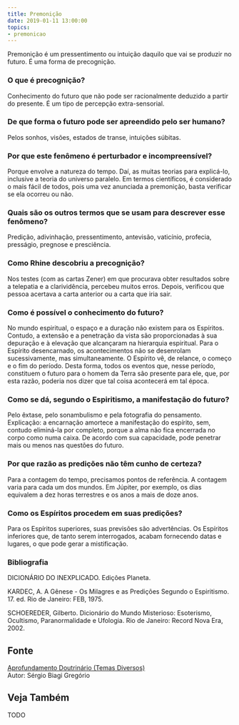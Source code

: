 ```yaml
---
title: Premonição
date: 2019-01-11 13:00:00
topics: 
- premonicao 
---
```


Premonição é um pressentimento ou intuição daquilo que vai se produzir no
futuro. É uma forma de precognição.

### O que é precognição?
Conhecimento do futuro que não pode ser racionalmente deduzido a partir
do presente. É um tipo de percepção extra-sensorial.

### De que forma o futuro pode ser apreendido pelo ser humano?
Pelos sonhos, visões, estados de transe, intuições súbitas.

### Por que este fenômeno é perturbador e incompreensível?
Porque envolve a natureza do tempo. Daí, as muitas teorias para
explicá-lo, inclusive a teoria do universo paralelo. Em termos
científicos, é considerado o mais fácil de todos, pois uma vez anunciada
a premonição, basta verificar se ela ocorreu ou não.

### Quais são os outros termos que se usam para descrever esse fenômeno?
Predição, adivinhação, pressentimento, antevisão, vaticínio, profecia,
presságio, pregnose e presciência.

### Como Rhine descobriu a precognição?
Nos testes (com as cartas Zener) em que procurava obter resultados sobre
a telepatia e a clarividência, percebeu muitos erros. Depois, verificou
que pessoa acertava a carta anterior ou a carta que iria sair.

### Como é possível o conhecimento do futuro?
No mundo espiritual, o espaço e a duração não existem para os Espíritos.
Contudo, a extensão e a penetração da vista são proporcionadas à sua
depuração e à elevação que alcançaram na hierarquia espiritual. Para o
Espírito desencarnado, os acontecimentos não se desenrolam
sucessivamente, mas simultaneamente. O Espírito vê, de relance, o começo
e o fim do período. Desta forma, todos os eventos que, nesse período,
constituem o futuro para o homem da Terra são presente para ele, que,
por esta razão, poderia nos dizer que tal coisa acontecerá em tal época.
### Como se dá, segundo o Espiritismo, a manifestação do futuro?
Pelo êxtase, pelo sonambulismo e pela fotografia do pensamento.
Explicação: a encarnação amortece a manifestação do espírito, sem,
contudo eliminá-la por completo, porque a alma não fica encerrada no
corpo como numa caixa. De acordo com sua capacidade, pode penetrar mais
ou menos nas questões do futuro.

### Por que razão as predições não têm cunho de certeza?
Para a contagem do tempo, precisamos pontos de referência. A contagem
varia para cada um dos mundos. Em Júpiter, por exemplo, os dias
equivalem a dez horas terrestres e os anos a mais de doze anos.

### Como os Espíritos procedem em suas predições?
Para os Espíritos superiores, suas previsões são advertências. Os
Espíritos inferiores que, de tanto serem interrogados, acabam fornecendo
datas e lugares, o que pode gerar a mistificação.


### Bibliografia
DICIONÁRIO DO INEXPLICADO. Edições Planeta.

KARDEC, A. A Gênese - Os Milagres e as Predições Segundo o
Espiritismo. 17. ed. Rio de Janeiro: FEB, 1975.

SCHOEREDER, Gilberto. Dicionário do Mundo Misterioso: Esoterismo,
Ocultismo, Paranormalidade e Ufologia. Rio de Janeiro: Record Nova Era,
2002.

## Fonte
[Aprofundamento Doutrinário (Temas Diversos)](https://sites.google.com/view/aprofundamentodoutrinario/premonição)  
Autor: Sérgio Biagi Gregório



## Veja Também
TODO


